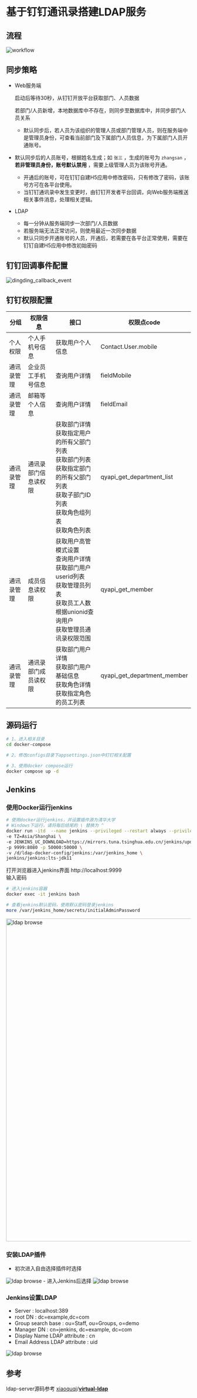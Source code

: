 # 基于钉钉通讯录搭建LDAP服务

## 流程

<img src="screenshots/workflow.png" alt="workflow"  />

## 同步策略

- Web服务端

  启动后等待30秒，从钉钉开放平台获取部门、人员数据

  若部门/人员新增，本地数据库中不存在，则同步至数据库中，并同步部门人员关系

  - 默认同步后，若人员为该组织的管理人员或部门管理人员，则在服务端中是管理员身份，可查看当前部门及下属部门人员信息，为下属部门人员开通账号。
- 默认同步后的人员账号，根据姓名生成；如 `张三` ，生成的账号为 `zhangsan` ，**若非管理员身份，账号默认禁用** ，需要上级管理人员为该账号开通。
  - 开通后的账号，可在钉钉自建H5应用中修改密码，只有修改了密码，该账号方可在各平台使用。
  - 当钉钉通讯录中发生变更时，由钉钉开发者平台回调，向Web服务端推送相关事件消息，处理相关逻辑。

- LDAP

  - 每一分钟从服务端同步一次部门/人员数据
  - 若服务端无法正常访问，则使用最近一次同步数据
  - 默认只同步开通账号的人员，开通后，若需要在各平台正常使用，需要在钉钉自建H5应用中修改初始密码

## 钉钉回调事件配置

<img src="screenshots/dingding_event.png" alt="dingding_callback_event"  />

## 钉钉权限配置
| 分组       | 权限信息             | 接口                                                         | 权限点code                  |
| ---------- | -------------------- | ------------------------------------------------------------ | --------------------------- |
| 个人权限   | 个人手机号信息       | 获取用户个人信息                                             | Contact.User.mobile         |
| 通讯录管理 | 企业员工手机号信息   | 查询用户详情                                                 | fieldMobile                 |
| 通讯录管理 | 邮箱等个人信息       | 查询用户详情                                                 | fieldEmail                  |
| 通讯录管理 | 通讯录部门信息读权限 | 获取部门详情<br/>获取指定用户的所有父部门列表<br />获取部门列表<br />获取指定部门的所有父部门列表<br />获取子部门ID列表<br />获取角色组列表<br />获取角色列表 | qyapi_get_department_list   |
| 通讯录管理 | 成员信息读权限       | 获取用户高管模式设置<br/>查询用户详情<br/>获取部门用户userid列表<br/>获取管理员列表<br/>获取员工人数<br/>根据unionid查询用户<br/>获取管理员通讯录权限范围<br/> | qyapi_get_member            |
| 通讯录管理 | 通讯录部门成员读权限 | 获取部门用户详情<br />获取部门用户基础信息<br />获取角色详情<br />获取指定角色的员工列表<br /> | qyapi_get_department_member |

## 源码运行

``` bash
# 1、进入相关目录
cd docker-compose

# 2、修改configs目录下appsettings.json中钉钉相关配置

# 3、使用docker compose运行
docker compose up -d

```


## Jenkins
### 使用Docker运行jenkins

``` bash
# 使用docker运行jenkins，并设置插件源为清华大学
# Windows下运行，请将每后结尾的 \ 替换为 ^
docker run -itd  --name jenkins --privileged --restart always --privileged=true \
-e TZ=Asia/Shanghai \
-e JENKINS_UC_DOWNLOAD=https://mirrors.tuna.tsinghua.edu.cn/jenkins/updates/update-center.json \
-p 9999:8080 -p 50000:50000 \
-v /d/ldap-docker-config/jenkins:/var/jenkins_home \
jenkins/jenkins:lts-jdk11

```

打开浏览器进入jenkins界面 http://localhost:9999    
输入密码

``` bash
# 进入jenkins容器
docker exec -it jenkins bash

# 查看jenkins默认密码，使用默认密码登录jenkins
more /var/jenkins_home/secrets/initialAdminPassword


```
<img src="screenshots/view-jenkins-default-password.png" alt="ldap browse" width="878" />

### 安装LDAP插件

- 初次进入自由选择插件时选择

<img src="screenshots/jenkins-plugins-ldap.png" alt="ldap browse"   />
- 进入Jenkins后选择
<img src="screenshots/jenkins-plugins-ldap2.png" alt="ldap browse"   />


### Jenkins设置LDAP

- Server : localhost:389
- root DN : dc=example,dc=com
- Group search base : ou=Staff, ou=Groups, o=demo
- Manager DN : cn=jenkins, dc=example, dc=com
- Display Name LDAP attribute : cn
- Email Address LDAP attribute : uid

<img src="screenshots/jenkins-ldap-settings.png" alt="ldap browse"   />

## 参考

ldap-server源码参考 [xiaoquqi](https://github.com/xiaoquqi)/**[virtual-ldap](https://github.com/xiaoquqi/virtual-ldap)**

